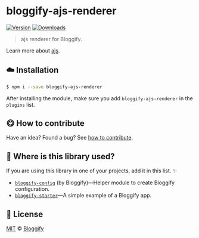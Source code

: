 
# bloggify-ajs-renderer

 [![Version](https://img.shields.io/npm/v/bloggify-ajs-renderer.svg)](https://www.npmjs.com/package/bloggify-ajs-renderer) [![Downloads](https://img.shields.io/npm/dt/bloggify-ajs-renderer.svg)](https://www.npmjs.com/package/bloggify-ajs-renderer)

> ajs renderer for Bloggify.

Learn more about [ajs](https://github.com/IonicaBizau/ajs).

## :cloud: Installation

```sh
$ npm i --save bloggify-ajs-renderer
```


After installing the module, make sure you add `bloggify-ajs-renderer` in the `plugins` list.

## :yum: How to contribute
Have an idea? Found a bug? See [how to contribute][contributing].


## :dizzy: Where is this library used?
If you are using this library in one of your projects, add it in this list. :sparkles:


 - [`bloggify-config`](https://github.com/Bloggify/bloggify-config#readme) (by Bloggify)—Helper module to create Bloggify configuration.
 - [`bloggify-starter`](https://github.com/Bloggify/starter#readme)—A simple example of a Bloggify app.

## :scroll: License

[MIT][license] © [Bloggify][website]

[license]: http://showalicense.com/?fullname=Bloggify%20%3Csupport%40bloggify.org%3E%20(https%3A%2F%2Fbloggify.org)&year=2016#license-mit
[website]: https://bloggify.org
[contributing]: /CONTRIBUTING.md
[docs]: /DOCUMENTATION.md
